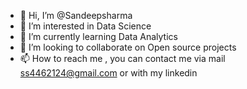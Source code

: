 - 👋 Hi, I’m @Sandeepsharma
- 👀 I’m interested in Data Science
- 🌱 I’m currently learning Data Analytics
- 💞️ I’m looking to collaborate on Open source projects
- 📫 How to reach me , you can contact me via mail ss4462124@gmail.com or with my linkedin

<!---
Sandeepsharm/Sandeepsharm is a ✨ special ✨ repository because its `README.md` (this file) appears on your GitHub profile.
You can click the Preview link to take a look at your changes.
--->
